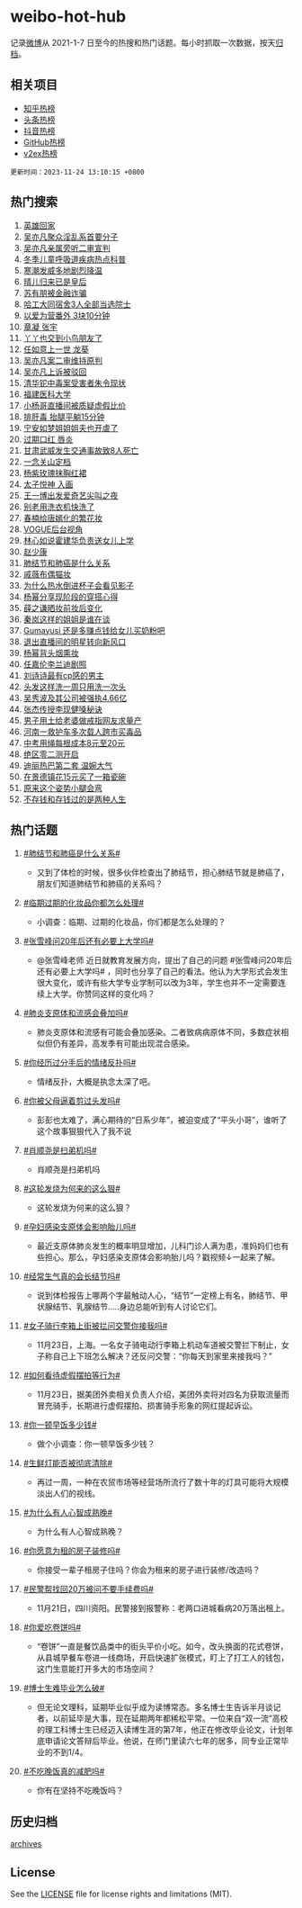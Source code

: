# weibo-hot-hub

记录[微博](https://www.weibo.com)从 2021-1-7 日至今的热搜和热门话题。每小时抓取一次数据，按天[归档](archives)。

## 相关项目

- [知乎热榜](https://github.com/lonnyzhang423/zhihu-hot-hub)
- [头条热榜](https://github.com/lonnyzhang423/toutiao-hot-hub)
- [抖音热榜](https://github.com/lonnyzhang423/douyin-hot-hub)
- [GitHub热榜](https://github.com/lonnyzhang423/github-hot-hub)
- [v2ex热榜](https://github.com/lonnyzhang423/v2ex-hot-hub)


`更新时间：2023-11-24 13:10:15 +0800`

## 热门搜索

1. [英雄回家](https://m.weibo.cn/search?containerid=100103type%3D1%26t%3D10%26q%3D%23%E8%8B%B1%E9%9B%84%E5%9B%9E%E5%AE%B6%23&stream_entry_id=51&isnewpage=1&extparam=seat%3D1%26pos%3D0%26dgr%3D0%26cate%3D10103%26c_type%3D51%26q%3D%2523%25E8%258B%25B1%25E9%259B%2584%25E5%259B%259E%25E5%25AE%25B6%2523%26stream_entry_id%3D51%26filter_type%3Drealtimehot%26display_time%3D1700802614%26pre_seqid%3D170080261467897467222)
1. [吴亦凡聚众淫乱系首要分子](https://m.weibo.cn/search?containerid=100103type%3D1%26t%3D10%26q%3D%23%E5%90%B4%E4%BA%A6%E5%87%A1%E8%81%9A%E4%BC%97%E6%B7%AB%E4%B9%B1%E7%B3%BB%E9%A6%96%E8%A6%81%E5%88%86%E5%AD%90%23&stream_entry_id=31&isnewpage=1&extparam=seat%3D1%26c_type%3D31%26dgr%3D0%26cate%3D5001%26q%3D%2523%25E5%2590%25B4%25E4%25BA%25A6%25E5%2587%25A1%25E8%2581%259A%25E4%25BC%2597%25E6%25B7%25AB%25E4%25B9%25B1%25E7%25B3%25BB%25E9%25A6%2596%25E8%25A6%2581%25E5%2588%2586%25E5%25AD%2590%2523%26flag%3D4%26band_rank%3D1%26pos%3D0%26filter_type%3Drealtimehot%26stream_entry_id%3D31%26lcate%3D5001%26realpos%3D1%26display_time%3D1700802614%26pre_seqid%3D170080261467897467222)
1. [吴亦凡亲属旁听二审宣判](https://m.weibo.cn/search?containerid=100103type%3D1%26t%3D10%26q%3D%23%E5%90%B4%E4%BA%A6%E5%87%A1%E4%BA%B2%E5%B1%9E%E6%97%81%E5%90%AC%E4%BA%8C%E5%AE%A1%E5%AE%A3%E5%88%A4%23&stream_entry_id=31&isnewpage=1&extparam=seat%3D1%26c_type%3D31%26dgr%3D0%26cate%3D5001%26q%3D%2523%25E5%2590%25B4%25E4%25BA%25A6%25E5%2587%25A1%25E4%25BA%25B2%25E5%25B1%259E%25E6%2597%2581%25E5%2590%25AC%25E4%25BA%258C%25E5%25AE%25A1%25E5%25AE%25A3%25E5%2588%25A4%2523%26flag%3D1%26band_rank%3D2%26pos%3D1%26filter_type%3Drealtimehot%26stream_entry_id%3D31%26lcate%3D5001%26realpos%3D2%26display_time%3D1700802614%26pre_seqid%3D170080261467897467222)
1. [冬季儿童呼吸道疾病热点科普](https://m.weibo.cn/search?containerid=100103type%3D1%26t%3D10%26q%3D%23%E5%86%AC%E5%AD%A3%E5%84%BF%E7%AB%A5%E5%91%BC%E5%90%B8%E9%81%93%E7%96%BE%E7%97%85%E7%83%AD%E7%82%B9%E7%A7%91%E6%99%AE%23&stream_entry_id=31&isnewpage=1&extparam=seat%3D1%26c_type%3D31%26dgr%3D0%26cate%3D5001%26q%3D%2523%25E5%2586%25AC%25E5%25AD%25A3%25E5%2584%25BF%25E7%25AB%25A5%25E5%2591%25BC%25E5%2590%25B8%25E9%2581%2593%25E7%2596%25BE%25E7%2597%2585%25E7%2583%25AD%25E7%2582%25B9%25E7%25A7%2591%25E6%2599%25AE%2523%26flag%3D0%26band_rank%3D3%26pos%3D2%26filter_type%3Drealtimehot%26stream_entry_id%3D31%26lcate%3D5001%26realpos%3D3%26display_time%3D1700802614%26pre_seqid%3D170080261467897467222)
1. [寒潮发威多地剧烈降温](https://m.weibo.cn/search?containerid=100103type%3D1%26t%3D10%26q%3D%23%E5%AF%92%E6%BD%AE%E5%8F%91%E5%A8%81%E5%A4%9A%E5%9C%B0%E5%89%A7%E7%83%88%E9%99%8D%E6%B8%A9%23&stream_entry_id=31&isnewpage=1&extparam=seat%3D1%26c_type%3D31%26cate%3D5001%26q%3D%2523%25E5%25AF%2592%25E6%25BD%25AE%25E5%258F%2591%25E5%25A8%2581%25E5%25A4%259A%25E5%259C%25B0%25E5%2589%25A7%25E7%2583%2588%25E9%2599%258D%25E6%25B8%25A9%2523%26pos%3D3%26adid%3D212407%26dgr%3D0%26band_rank%3D4%26lcate%3D5001%26stream_entry_id%3D31%26is_ad_pos%3D1%26filter_type%3Drealtimehot%26display_time%3D1700802614%26pre_seqid%3D170080261467897467222)
1. [晴儿归来已是皇后](https://m.weibo.cn/search?containerid=100103type%3D1%26t%3D10%26q%3D%23%E6%99%B4%E5%84%BF%E5%BD%92%E6%9D%A5%E5%B7%B2%E6%98%AF%E7%9A%87%E5%90%8E%23&stream_entry_id=31&isnewpage=1&extparam=seat%3D1%26c_type%3D31%26dgr%3D0%26cate%3D5001%26q%3D%2523%25E6%2599%25B4%25E5%2584%25BF%25E5%25BD%2592%25E6%259D%25A5%25E5%25B7%25B2%25E6%2598%25AF%25E7%259A%2587%25E5%2590%258E%2523%26flag%3D2%26band_rank%3D4%26pos%3D4%26filter_type%3Drealtimehot%26stream_entry_id%3D31%26lcate%3D5001%26realpos%3D4%26display_time%3D1700802614%26pre_seqid%3D170080261467897467222)
1. [苏有朋被金融诈骗](https://m.weibo.cn/search?containerid=100103type%3D1%26t%3D10%26q%3D%23%E8%8B%8F%E6%9C%89%E6%9C%8B%E8%A2%AB%E9%87%91%E8%9E%8D%E8%AF%88%E9%AA%97%23&stream_entry_id=31&isnewpage=1&extparam=seat%3D1%26c_type%3D31%26dgr%3D0%26cate%3D5001%26q%3D%2523%25E8%258B%258F%25E6%259C%2589%25E6%259C%258B%25E8%25A2%25AB%25E9%2587%2591%25E8%259E%258D%25E8%25AF%2588%25E9%25AA%2597%2523%26flag%3D2%26band_rank%3D5%26pos%3D5%26filter_type%3Drealtimehot%26stream_entry_id%3D31%26lcate%3D5001%26realpos%3D5%26display_time%3D1700802614%26pre_seqid%3D170080261467897467222)
1. [哈工大同宿舍3人全部当选院士](https://m.weibo.cn/search?containerid=100103type%3D1%26t%3D10%26q%3D%23%E5%93%88%E5%B7%A5%E5%A4%A7%E5%90%8C%E5%AE%BF%E8%88%8D3%E4%BA%BA%E5%85%A8%E9%83%A8%E5%BD%93%E9%80%89%E9%99%A2%E5%A3%AB%23&stream_entry_id=31&isnewpage=1&extparam=seat%3D1%26c_type%3D31%26dgr%3D0%26cate%3D5001%26q%3D%2523%25E5%2593%2588%25E5%25B7%25A5%25E5%25A4%25A7%25E5%2590%258C%25E5%25AE%25BF%25E8%2588%258D3%25E4%25BA%25BA%25E5%2585%25A8%25E9%2583%25A8%25E5%25BD%2593%25E9%2580%2589%25E9%2599%25A2%25E5%25A3%25AB%2523%26flag%3D1%26band_rank%3D6%26pos%3D6%26filter_type%3Drealtimehot%26stream_entry_id%3D31%26lcate%3D5001%26realpos%3D6%26display_time%3D1700802614%26pre_seqid%3D170080261467897467222)
1. [以爱为营番外 3块10分钟](https://m.weibo.cn/search?containerid=100103type%3D1%26t%3D10%26q%3D%E4%BB%A5%E7%88%B1%E4%B8%BA%E8%90%A5%E7%95%AA%E5%A4%96+3%E5%9D%9710%E5%88%86%E9%92%9F&stream_entry_id=31&isnewpage=1&extparam=seat%3D1%26c_type%3D31%26dgr%3D0%26cate%3D5001%26q%3D%25E4%25BB%25A5%25E7%2588%25B1%25E4%25B8%25BA%25E8%2590%25A5%25E7%2595%25AA%25E5%25A4%2596%25203%25E5%259D%259710%25E5%2588%2586%25E9%2592%259F%26flag%3D1%26band_rank%3D7%26pos%3D7%26filter_type%3Drealtimehot%26stream_entry_id%3D31%26lcate%3D5001%26realpos%3D7%26display_time%3D1700802614%26pre_seqid%3D170080261467897467222)
1. [章凝 张宇](https://m.weibo.cn/search?containerid=100103type%3D1%26t%3D10%26q%3D%E7%AB%A0%E5%87%9D+%E5%BC%A0%E5%AE%87&stream_entry_id=31&isnewpage=1&extparam=seat%3D1%26c_type%3D31%26dgr%3D0%26cate%3D5001%26q%3D%25E7%25AB%25A0%25E5%2587%259D%2520%25E5%25BC%25A0%25E5%25AE%2587%26flag%3D2%26band_rank%3D8%26pos%3D8%26filter_type%3Drealtimehot%26stream_entry_id%3D31%26lcate%3D5001%26realpos%3D8%26display_time%3D1700802614%26pre_seqid%3D170080261467897467222)
1. [丫丫也交到小鸟朋友了](https://m.weibo.cn/search?containerid=100103type%3D1%26t%3D10%26q%3D%23%E4%B8%AB%E4%B8%AB%E4%B9%9F%E4%BA%A4%E5%88%B0%E5%B0%8F%E9%B8%9F%E6%9C%8B%E5%8F%8B%E4%BA%86%23&stream_entry_id=31&isnewpage=1&extparam=seat%3D1%26c_type%3D31%26dgr%3D0%26cate%3D5001%26q%3D%2523%25E4%25B8%25AB%25E4%25B8%25AB%25E4%25B9%259F%25E4%25BA%25A4%25E5%2588%25B0%25E5%25B0%258F%25E9%25B8%259F%25E6%259C%258B%25E5%258F%258B%25E4%25BA%2586%2523%26flag%3D32768%26band_rank%3D9%26pos%3D9%26filter_type%3Drealtimehot%26stream_entry_id%3D31%26lcate%3D5001%26realpos%3D9%26display_time%3D1700802614%26pre_seqid%3D170080261467897467222)
1. [任如意上一世 龙葵](https://m.weibo.cn/search?containerid=100103type%3D1%26t%3D10%26q%3D%E4%BB%BB%E5%A6%82%E6%84%8F%E4%B8%8A%E4%B8%80%E4%B8%96+%E9%BE%99%E8%91%B5&stream_entry_id=31&isnewpage=1&extparam=seat%3D1%26c_type%3D31%26dgr%3D0%26cate%3D5001%26q%3D%25E4%25BB%25BB%25E5%25A6%2582%25E6%2584%258F%25E4%25B8%258A%25E4%25B8%2580%25E4%25B8%2596%2520%25E9%25BE%2599%25E8%2591%25B5%26flag%3D1%26band_rank%3D10%26pos%3D10%26filter_type%3Drealtimehot%26stream_entry_id%3D31%26lcate%3D5001%26realpos%3D10%26display_time%3D1700802614%26pre_seqid%3D170080261467897467222)
1. [吴亦凡案二审维持原判](https://m.weibo.cn/search?containerid=100103type%3D1%26t%3D10%26q%3D%23%E5%90%B4%E4%BA%A6%E5%87%A1%E6%A1%88%E4%BA%8C%E5%AE%A1%E7%BB%B4%E6%8C%81%E5%8E%9F%E5%88%A4%23&stream_entry_id=31&isnewpage=1&extparam=seat%3D1%26c_type%3D31%26dgr%3D0%26cate%3D5001%26q%3D%2523%25E5%2590%25B4%25E4%25BA%25A6%25E5%2587%25A1%25E6%25A1%2588%25E4%25BA%258C%25E5%25AE%25A1%25E7%25BB%25B4%25E6%258C%2581%25E5%258E%259F%25E5%2588%25A4%2523%26flag%3D2%26band_rank%3D11%26pos%3D11%26filter_type%3Drealtimehot%26stream_entry_id%3D31%26lcate%3D5001%26realpos%3D11%26display_time%3D1700802614%26pre_seqid%3D170080261467897467222)
1. [吴亦凡上诉被驳回](https://m.weibo.cn/search?containerid=100103type%3D1%26t%3D10%26q%3D%23%E5%90%B4%E4%BA%A6%E5%87%A1%E4%B8%8A%E8%AF%89%E8%A2%AB%E9%A9%B3%E5%9B%9E%23&stream_entry_id=31&isnewpage=1&extparam=seat%3D1%26c_type%3D31%26dgr%3D0%26cate%3D5001%26q%3D%2523%25E5%2590%25B4%25E4%25BA%25A6%25E5%2587%25A1%25E4%25B8%258A%25E8%25AF%2589%25E8%25A2%25AB%25E9%25A9%25B3%25E5%259B%259E%2523%26flag%3D0%26band_rank%3D12%26pos%3D12%26filter_type%3Drealtimehot%26stream_entry_id%3D31%26lcate%3D5001%26realpos%3D12%26display_time%3D1700802614%26pre_seqid%3D170080261467897467222)
1. [清华铊中毒案受害者朱令现状](https://m.weibo.cn/search?containerid=100103type%3D1%26t%3D10%26q%3D%23%E6%B8%85%E5%8D%8E%E9%93%8A%E4%B8%AD%E6%AF%92%E6%A1%88%E5%8F%97%E5%AE%B3%E8%80%85%E6%9C%B1%E4%BB%A4%E7%8E%B0%E7%8A%B6%23&stream_entry_id=31&isnewpage=1&extparam=seat%3D1%26c_type%3D31%26dgr%3D0%26cate%3D5001%26q%3D%2523%25E6%25B8%2585%25E5%258D%258E%25E9%2593%258A%25E4%25B8%25AD%25E6%25AF%2592%25E6%25A1%2588%25E5%258F%2597%25E5%25AE%25B3%25E8%2580%2585%25E6%259C%25B1%25E4%25BB%25A4%25E7%258E%25B0%25E7%258A%25B6%2523%26flag%3D0%26band_rank%3D13%26pos%3D13%26filter_type%3Drealtimehot%26stream_entry_id%3D31%26lcate%3D5001%26realpos%3D13%26display_time%3D1700802614%26pre_seqid%3D170080261467897467222)
1. [福建医科大学](https://m.weibo.cn/search?containerid=100103type%3D1%26t%3D10%26q%3D%E7%A6%8F%E5%BB%BA%E5%8C%BB%E7%A7%91%E5%A4%A7%E5%AD%A6&stream_entry_id=31&isnewpage=1&extparam=seat%3D1%26c_type%3D31%26dgr%3D0%26cate%3D5001%26q%3D%25E7%25A6%258F%25E5%25BB%25BA%25E5%258C%25BB%25E7%25A7%2591%25E5%25A4%25A7%25E5%25AD%25A6%26flag%3D1%26band_rank%3D14%26pos%3D14%26filter_type%3Drealtimehot%26stream_entry_id%3D31%26lcate%3D5001%26realpos%3D14%26display_time%3D1700802614%26pre_seqid%3D170080261467897467222)
1. [小杨哥直播间被质疑虚假比价](https://m.weibo.cn/search?containerid=100103type%3D1%26t%3D10%26q%3D%23%E5%B0%8F%E6%9D%A8%E5%93%A5%E7%9B%B4%E6%92%AD%E9%97%B4%E8%A2%AB%E8%B4%A8%E7%96%91%E8%99%9A%E5%81%87%E6%AF%94%E4%BB%B7%23&stream_entry_id=31&isnewpage=1&extparam=seat%3D1%26c_type%3D31%26dgr%3D0%26cate%3D5001%26q%3D%2523%25E5%25B0%258F%25E6%259D%25A8%25E5%2593%25A5%25E7%259B%25B4%25E6%2592%25AD%25E9%2597%25B4%25E8%25A2%25AB%25E8%25B4%25A8%25E7%2596%2591%25E8%2599%259A%25E5%2581%2587%25E6%25AF%2594%25E4%25BB%25B7%2523%26flag%3D1%26band_rank%3D15%26pos%3D15%26filter_type%3Drealtimehot%26stream_entry_id%3D31%26lcate%3D5001%26realpos%3D15%26display_time%3D1700802614%26pre_seqid%3D170080261467897467222)
1. [排肝毒 抬腿平躺15分钟](https://m.weibo.cn/search?containerid=100103type%3D1%26t%3D10%26q%3D%E6%8E%92%E8%82%9D%E6%AF%92+%E6%8A%AC%E8%85%BF%E5%B9%B3%E8%BA%BA15%E5%88%86%E9%92%9F&stream_entry_id=31&isnewpage=1&extparam=seat%3D1%26c_type%3D31%26dgr%3D0%26cate%3D5001%26q%3D%25E6%258E%2592%25E8%2582%259D%25E6%25AF%2592%2520%25E6%258A%25AC%25E8%2585%25BF%25E5%25B9%25B3%25E8%25BA%25BA15%25E5%2588%2586%25E9%2592%259F%26flag%3D0%26band_rank%3D16%26pos%3D16%26filter_type%3Drealtimehot%26stream_entry_id%3D31%26lcate%3D5001%26realpos%3D16%26display_time%3D1700802614%26pre_seqid%3D170080261467897467222)
1. [宁安如梦姐姐姐夫也开虐了](https://m.weibo.cn/search?containerid=100103type%3D1%26t%3D10%26q%3D%E5%AE%81%E5%AE%89%E5%A6%82%E6%A2%A6%E5%A7%90%E5%A7%90%E5%A7%90%E5%A4%AB%E4%B9%9F%E5%BC%80%E8%99%90%E4%BA%86&stream_entry_id=31&isnewpage=1&extparam=seat%3D1%26c_type%3D31%26dgr%3D0%26cate%3D5001%26q%3D%25E5%25AE%2581%25E5%25AE%2589%25E5%25A6%2582%25E6%25A2%25A6%25E5%25A7%2590%25E5%25A7%2590%25E5%25A7%2590%25E5%25A4%25AB%25E4%25B9%259F%25E5%25BC%2580%25E8%2599%2590%25E4%25BA%2586%26flag%3D1%26band_rank%3D17%26pos%3D17%26filter_type%3Drealtimehot%26stream_entry_id%3D31%26lcate%3D5001%26realpos%3D17%26display_time%3D1700802614%26pre_seqid%3D170080261467897467222)
1. [过期口红 唇炎](https://m.weibo.cn/search?containerid=100103type%3D1%26t%3D10%26q%3D%E8%BF%87%E6%9C%9F%E5%8F%A3%E7%BA%A2+%E5%94%87%E7%82%8E&stream_entry_id=31&isnewpage=1&extparam=seat%3D1%26c_type%3D31%26dgr%3D0%26cate%3D5001%26q%3D%25E8%25BF%2587%25E6%259C%259F%25E5%258F%25A3%25E7%25BA%25A2%2520%25E5%2594%2587%25E7%2582%258E%26flag%3D0%26band_rank%3D18%26pos%3D18%26filter_type%3Drealtimehot%26stream_entry_id%3D31%26lcate%3D5001%26realpos%3D18%26display_time%3D1700802614%26pre_seqid%3D170080261467897467222)
1. [甘肃武威发生交通事故致8人死亡](https://m.weibo.cn/search?containerid=100103type%3D1%26t%3D10%26q%3D%23%E7%94%98%E8%82%83%E6%AD%A6%E5%A8%81%E5%8F%91%E7%94%9F%E4%BA%A4%E9%80%9A%E4%BA%8B%E6%95%85%E8%87%B48%E4%BA%BA%E6%AD%BB%E4%BA%A1%23&stream_entry_id=31&isnewpage=1&extparam=seat%3D1%26c_type%3D31%26dgr%3D0%26cate%3D5001%26q%3D%2523%25E7%2594%2598%25E8%2582%2583%25E6%25AD%25A6%25E5%25A8%2581%25E5%258F%2591%25E7%2594%259F%25E4%25BA%25A4%25E9%2580%259A%25E4%25BA%258B%25E6%2595%2585%25E8%2587%25B48%25E4%25BA%25BA%25E6%25AD%25BB%25E4%25BA%25A1%2523%26flag%3D1%26band_rank%3D19%26pos%3D19%26filter_type%3Drealtimehot%26stream_entry_id%3D31%26lcate%3D5001%26realpos%3D19%26display_time%3D1700802614%26pre_seqid%3D170080261467897467222)
1. [一念关山定档](https://m.weibo.cn/search?containerid=100103type%3D1%26t%3D10%26q%3D%23%E4%B8%80%E5%BF%B5%E5%85%B3%E5%B1%B1%E5%AE%9A%E6%A1%A3%23&stream_entry_id=31&isnewpage=1&extparam=seat%3D1%26c_type%3D31%26dgr%3D0%26cate%3D5001%26q%3D%2523%25E4%25B8%2580%25E5%25BF%25B5%25E5%2585%25B3%25E5%25B1%25B1%25E5%25AE%259A%25E6%25A1%25A3%2523%26flag%3D0%26band_rank%3D20%26pos%3D20%26filter_type%3Drealtimehot%26stream_entry_id%3D31%26lcate%3D5001%26realpos%3D20%26display_time%3D1700802614%26pre_seqid%3D170080261467897467222)
1. [杨紫玫瑰抹胸红裙](https://m.weibo.cn/search?containerid=100103type%3D1%26t%3D10%26q%3D%23%E6%9D%A8%E7%B4%AB%E7%8E%AB%E7%91%B0%E6%8A%B9%E8%83%B8%E7%BA%A2%E8%A3%99%23&stream_entry_id=31&isnewpage=1&extparam=seat%3D1%26c_type%3D31%26dgr%3D0%26cate%3D5001%26q%3D%2523%25E6%259D%25A8%25E7%25B4%25AB%25E7%258E%25AB%25E7%2591%25B0%25E6%258A%25B9%25E8%2583%25B8%25E7%25BA%25A2%25E8%25A3%2599%2523%26flag%3D1%26band_rank%3D21%26pos%3D21%26filter_type%3Drealtimehot%26stream_entry_id%3D31%26lcate%3D5001%26realpos%3D21%26display_time%3D1700802614%26pre_seqid%3D170080261467897467222)
1. [太子悦神 入画](https://m.weibo.cn/search?containerid=100103type%3D1%26t%3D10%26q%3D%E5%A4%AA%E5%AD%90%E6%82%A6%E7%A5%9E+%E5%85%A5%E7%94%BB&stream_entry_id=31&isnewpage=1&extparam=seat%3D1%26c_type%3D31%26dgr%3D0%26cate%3D5001%26q%3D%25E5%25A4%25AA%25E5%25AD%2590%25E6%2582%25A6%25E7%25A5%259E%2520%25E5%2585%25A5%25E7%2594%25BB%26flag%3D1%26band_rank%3D22%26pos%3D22%26filter_type%3Drealtimehot%26stream_entry_id%3D31%26lcate%3D5001%26realpos%3D22%26display_time%3D1700802614%26pre_seqid%3D170080261467897467222)
1. [王一博出发爱奇艺尖叫之夜](https://m.weibo.cn/search?containerid=100103type%3D1%26t%3D10%26q%3D%23%E7%8E%8B%E4%B8%80%E5%8D%9A%E5%87%BA%E5%8F%91%E7%88%B1%E5%A5%87%E8%89%BA%E5%B0%96%E5%8F%AB%E4%B9%8B%E5%A4%9C%23&stream_entry_id=31&isnewpage=1&extparam=seat%3D1%26c_type%3D31%26dgr%3D0%26cate%3D5001%26q%3D%2523%25E7%258E%258B%25E4%25B8%2580%25E5%258D%259A%25E5%2587%25BA%25E5%258F%2591%25E7%2588%25B1%25E5%25A5%2587%25E8%2589%25BA%25E5%25B0%2596%25E5%258F%25AB%25E4%25B9%258B%25E5%25A4%259C%2523%26flag%3D1%26band_rank%3D23%26pos%3D23%26filter_type%3Drealtimehot%26stream_entry_id%3D31%26lcate%3D5001%26realpos%3D23%26display_time%3D1700802614%26pre_seqid%3D170080261467897467222)
1. [别老用洗衣机快洗了](https://m.weibo.cn/search?containerid=100103type%3D1%26t%3D10%26q%3D%23%E5%88%AB%E8%80%81%E7%94%A8%E6%B4%97%E8%A1%A3%E6%9C%BA%E5%BF%AB%E6%B4%97%E4%BA%86%23&stream_entry_id=31&isnewpage=1&extparam=seat%3D1%26c_type%3D31%26dgr%3D0%26cate%3D5001%26q%3D%2523%25E5%2588%25AB%25E8%2580%2581%25E7%2594%25A8%25E6%25B4%2597%25E8%25A1%25A3%25E6%259C%25BA%25E5%25BF%25AB%25E6%25B4%2597%25E4%25BA%2586%2523%26flag%3D0%26band_rank%3D24%26pos%3D24%26filter_type%3Drealtimehot%26stream_entry_id%3D31%26lcate%3D5001%26realpos%3D24%26display_time%3D1700802614%26pre_seqid%3D170080261467897467222)
1. [春楠给唐嫣化的繁花妆](https://m.weibo.cn/search?containerid=100103type%3D1%26t%3D10%26q%3D%23%E6%98%A5%E6%A5%A0%E7%BB%99%E5%94%90%E5%AB%A3%E5%8C%96%E7%9A%84%E7%B9%81%E8%8A%B1%E5%A6%86%23&stream_entry_id=31&isnewpage=1&extparam=seat%3D1%26c_type%3D31%26dgr%3D0%26cate%3D5001%26q%3D%2523%25E6%2598%25A5%25E6%25A5%25A0%25E7%25BB%2599%25E5%2594%2590%25E5%25AB%25A3%25E5%258C%2596%25E7%259A%2584%25E7%25B9%2581%25E8%258A%25B1%25E5%25A6%2586%2523%26flag%3D0%26band_rank%3D25%26pos%3D25%26filter_type%3Drealtimehot%26stream_entry_id%3D31%26lcate%3D5001%26realpos%3D25%26display_time%3D1700802614%26pre_seqid%3D170080261467897467222)
1. [VOGUE后台视角](https://m.weibo.cn/search?containerid=100103type%3D1%26t%3D10%26q%3D%23VOGUE%E5%90%8E%E5%8F%B0%E8%A7%86%E8%A7%92%23&stream_entry_id=31&isnewpage=1&extparam=seat%3D1%26c_type%3D31%26dgr%3D0%26cate%3D5001%26q%3D%2523VOGUE%25E5%2590%258E%25E5%258F%25B0%25E8%25A7%2586%25E8%25A7%2592%2523%26flag%3D1%26band_rank%3D26%26pos%3D26%26filter_type%3Drealtimehot%26stream_entry_id%3D31%26lcate%3D5001%26realpos%3D26%26display_time%3D1700802614%26pre_seqid%3D170080261467897467222)
1. [林心如说霍建华负责送女儿上学](https://m.weibo.cn/search?containerid=100103type%3D1%26t%3D10%26q%3D%23%E6%9E%97%E5%BF%83%E5%A6%82%E8%AF%B4%E9%9C%8D%E5%BB%BA%E5%8D%8E%E8%B4%9F%E8%B4%A3%E9%80%81%E5%A5%B3%E5%84%BF%E4%B8%8A%E5%AD%A6%23&stream_entry_id=31&isnewpage=1&extparam=seat%3D1%26c_type%3D31%26dgr%3D0%26cate%3D5001%26q%3D%2523%25E6%259E%2597%25E5%25BF%2583%25E5%25A6%2582%25E8%25AF%25B4%25E9%259C%258D%25E5%25BB%25BA%25E5%258D%258E%25E8%25B4%259F%25E8%25B4%25A3%25E9%2580%2581%25E5%25A5%25B3%25E5%2584%25BF%25E4%25B8%258A%25E5%25AD%25A6%2523%26flag%3D0%26band_rank%3D27%26pos%3D27%26filter_type%3Drealtimehot%26stream_entry_id%3D31%26lcate%3D5001%26realpos%3D27%26display_time%3D1700802614%26pre_seqid%3D170080261467897467222)
1. [赵少康](https://m.weibo.cn/search?containerid=100103type%3D1%26t%3D10%26q%3D%E8%B5%B5%E5%B0%91%E5%BA%B7&stream_entry_id=31&isnewpage=1&extparam=seat%3D1%26c_type%3D31%26dgr%3D0%26cate%3D5001%26q%3D%25E8%25B5%25B5%25E5%25B0%2591%25E5%25BA%25B7%26flag%3D0%26band_rank%3D28%26pos%3D28%26filter_type%3Drealtimehot%26stream_entry_id%3D31%26lcate%3D5001%26realpos%3D28%26display_time%3D1700802614%26pre_seqid%3D170080261467897467222)
1. [肺结节和肺癌是什么关系](https://m.weibo.cn/search?containerid=100103type%3D1%26t%3D10%26q%3D%23%E8%82%BA%E7%BB%93%E8%8A%82%E5%92%8C%E8%82%BA%E7%99%8C%E6%98%AF%E4%BB%80%E4%B9%88%E5%85%B3%E7%B3%BB%23&stream_entry_id=31&isnewpage=1&extparam=seat%3D1%26c_type%3D31%26dgr%3D0%26cate%3D5001%26q%3D%2523%25E8%2582%25BA%25E7%25BB%2593%25E8%258A%2582%25E5%2592%258C%25E8%2582%25BA%25E7%2599%258C%25E6%2598%25AF%25E4%25BB%2580%25E4%25B9%2588%25E5%2585%25B3%25E7%25B3%25BB%2523%26flag%3D1%26band_rank%3D29%26pos%3D29%26filter_type%3Drealtimehot%26stream_entry_id%3D31%26lcate%3D5001%26realpos%3D29%26display_time%3D1700802614%26pre_seqid%3D170080261467897467222)
1. [戚薇布偶猫妆](https://m.weibo.cn/search?containerid=100103type%3D1%26t%3D10%26q%3D%23%E6%88%9A%E8%96%87%E5%B8%83%E5%81%B6%E7%8C%AB%E5%A6%86%23&stream_entry_id=31&isnewpage=1&extparam=seat%3D1%26c_type%3D31%26dgr%3D0%26cate%3D5001%26q%3D%2523%25E6%2588%259A%25E8%2596%2587%25E5%25B8%2583%25E5%2581%25B6%25E7%258C%25AB%25E5%25A6%2586%2523%26flag%3D1%26band_rank%3D30%26pos%3D30%26filter_type%3Drealtimehot%26stream_entry_id%3D31%26lcate%3D5001%26realpos%3D30%26display_time%3D1700802614%26pre_seqid%3D170080261467897467222)
1. [为什么热水倒进杯子会看见影子](https://m.weibo.cn/search?containerid=100103type%3D1%26t%3D10%26q%3D%E4%B8%BA%E4%BB%80%E4%B9%88%E7%83%AD%E6%B0%B4%E5%80%92%E8%BF%9B%E6%9D%AF%E5%AD%90%E4%BC%9A%E7%9C%8B%E8%A7%81%E5%BD%B1%E5%AD%90&stream_entry_id=31&isnewpage=1&extparam=seat%3D1%26c_type%3D31%26dgr%3D0%26cate%3D5001%26q%3D%25E4%25B8%25BA%25E4%25BB%2580%25E4%25B9%2588%25E7%2583%25AD%25E6%25B0%25B4%25E5%2580%2592%25E8%25BF%259B%25E6%259D%25AF%25E5%25AD%2590%25E4%25BC%259A%25E7%259C%258B%25E8%25A7%2581%25E5%25BD%25B1%25E5%25AD%2590%26flag%3D1%26band_rank%3D31%26pos%3D31%26filter_type%3Drealtimehot%26stream_entry_id%3D31%26lcate%3D5001%26realpos%3D31%26display_time%3D1700802614%26pre_seqid%3D170080261467897467222)
1. [杨幂分享现阶段的穿搭心得](https://m.weibo.cn/search?containerid=100103type%3D1%26t%3D10%26q%3D%23%E6%9D%A8%E5%B9%82%E5%88%86%E4%BA%AB%E7%8E%B0%E9%98%B6%E6%AE%B5%E7%9A%84%E7%A9%BF%E6%90%AD%E5%BF%83%E5%BE%97%23&stream_entry_id=31&isnewpage=1&extparam=seat%3D1%26c_type%3D31%26dgr%3D0%26cate%3D5001%26q%3D%2523%25E6%259D%25A8%25E5%25B9%2582%25E5%2588%2586%25E4%25BA%25AB%25E7%258E%25B0%25E9%2598%25B6%25E6%25AE%25B5%25E7%259A%2584%25E7%25A9%25BF%25E6%2590%25AD%25E5%25BF%2583%25E5%25BE%2597%2523%26flag%3D1%26band_rank%3D32%26pos%3D32%26filter_type%3Drealtimehot%26stream_entry_id%3D31%26lcate%3D5001%26realpos%3D32%26display_time%3D1700802614%26pre_seqid%3D170080261467897467222)
1. [薛之谦晒妆前妆后变化](https://m.weibo.cn/search?containerid=100103type%3D1%26t%3D10%26q%3D%E8%96%9B%E4%B9%8B%E8%B0%A6%E6%99%92%E5%A6%86%E5%89%8D%E5%A6%86%E5%90%8E%E5%8F%98%E5%8C%96&stream_entry_id=31&isnewpage=1&extparam=seat%3D1%26c_type%3D31%26dgr%3D0%26cate%3D5001%26q%3D%25E8%2596%259B%25E4%25B9%258B%25E8%25B0%25A6%25E6%2599%2592%25E5%25A6%2586%25E5%2589%258D%25E5%25A6%2586%25E5%2590%258E%25E5%258F%2598%25E5%258C%2596%26flag%3D1%26band_rank%3D33%26pos%3D33%26filter_type%3Drealtimehot%26stream_entry_id%3D31%26lcate%3D5001%26realpos%3D33%26display_time%3D1700802614%26pre_seqid%3D170080261467897467222)
1. [秦岚这样的姐姐是谁在谈](https://m.weibo.cn/search?containerid=100103type%3D1%26t%3D10%26q%3D%23%E7%A7%A6%E5%B2%9A%E8%BF%99%E6%A0%B7%E7%9A%84%E5%A7%90%E5%A7%90%E6%98%AF%E8%B0%81%E5%9C%A8%E8%B0%88%23&stream_entry_id=31&isnewpage=1&extparam=seat%3D1%26c_type%3D31%26dgr%3D0%26cate%3D5001%26q%3D%2523%25E7%25A7%25A6%25E5%25B2%259A%25E8%25BF%2599%25E6%25A0%25B7%25E7%259A%2584%25E5%25A7%2590%25E5%25A7%2590%25E6%2598%25AF%25E8%25B0%2581%25E5%259C%25A8%25E8%25B0%2588%2523%26flag%3D1%26band_rank%3D34%26pos%3D34%26filter_type%3Drealtimehot%26stream_entry_id%3D31%26lcate%3D5001%26realpos%3D34%26display_time%3D1700802614%26pre_seqid%3D170080261467897467222)
1. [Gumayusi 还是多赚点钱给女儿买奶粉吧](https://m.weibo.cn/search?containerid=100103type%3D1%26t%3D10%26q%3DGumayusi+%E8%BF%98%E6%98%AF%E5%A4%9A%E8%B5%9A%E7%82%B9%E9%92%B1%E7%BB%99%E5%A5%B3%E5%84%BF%E4%B9%B0%E5%A5%B6%E7%B2%89%E5%90%A7&stream_entry_id=31&isnewpage=1&extparam=seat%3D1%26c_type%3D31%26dgr%3D0%26cate%3D5001%26q%3DGumayusi%2520%25E8%25BF%2598%25E6%2598%25AF%25E5%25A4%259A%25E8%25B5%259A%25E7%2582%25B9%25E9%2592%25B1%25E7%25BB%2599%25E5%25A5%25B3%25E5%2584%25BF%25E4%25B9%25B0%25E5%25A5%25B6%25E7%25B2%2589%25E5%2590%25A7%26flag%3D1%26band_rank%3D35%26pos%3D35%26filter_type%3Drealtimehot%26stream_entry_id%3D31%26lcate%3D5001%26realpos%3D35%26display_time%3D1700802614%26pre_seqid%3D170080261467897467222)
1. [退出直播间的明星转向新风口](https://m.weibo.cn/search?containerid=100103type%3D1%26t%3D10%26q%3D%23%E9%80%80%E5%87%BA%E7%9B%B4%E6%92%AD%E9%97%B4%E7%9A%84%E6%98%8E%E6%98%9F%E8%BD%AC%E5%90%91%E6%96%B0%E9%A3%8E%E5%8F%A3%23&stream_entry_id=31&isnewpage=1&extparam=seat%3D1%26c_type%3D31%26dgr%3D0%26cate%3D5001%26q%3D%2523%25E9%2580%2580%25E5%2587%25BA%25E7%259B%25B4%25E6%2592%25AD%25E9%2597%25B4%25E7%259A%2584%25E6%2598%258E%25E6%2598%259F%25E8%25BD%25AC%25E5%2590%2591%25E6%2596%25B0%25E9%25A3%258E%25E5%258F%25A3%2523%26flag%3D0%26band_rank%3D36%26pos%3D36%26filter_type%3Drealtimehot%26stream_entry_id%3D31%26lcate%3D5001%26realpos%3D36%26display_time%3D1700802614%26pre_seqid%3D170080261467897467222)
1. [杨幂背头烟熏妆](https://m.weibo.cn/search?containerid=100103type%3D1%26t%3D10%26q%3D%23%E6%9D%A8%E5%B9%82%E8%83%8C%E5%A4%B4%E7%83%9F%E7%86%8F%E5%A6%86%23&stream_entry_id=31&isnewpage=1&extparam=seat%3D1%26c_type%3D31%26dgr%3D0%26cate%3D5001%26q%3D%2523%25E6%259D%25A8%25E5%25B9%2582%25E8%2583%258C%25E5%25A4%25B4%25E7%2583%259F%25E7%2586%258F%25E5%25A6%2586%2523%26flag%3D1%26band_rank%3D37%26pos%3D37%26filter_type%3Drealtimehot%26stream_entry_id%3D31%26lcate%3D5001%26realpos%3D37%26display_time%3D1700802614%26pre_seqid%3D170080261467897467222)
1. [任嘉伦李兰迪剧照](https://m.weibo.cn/search?containerid=100103type%3D1%26t%3D10%26q%3D%23%E4%BB%BB%E5%98%89%E4%BC%A6%E6%9D%8E%E5%85%B0%E8%BF%AA%E5%89%A7%E7%85%A7%23&stream_entry_id=31&isnewpage=1&extparam=seat%3D1%26c_type%3D31%26dgr%3D0%26cate%3D5001%26q%3D%2523%25E4%25BB%25BB%25E5%2598%2589%25E4%25BC%25A6%25E6%259D%258E%25E5%2585%25B0%25E8%25BF%25AA%25E5%2589%25A7%25E7%2585%25A7%2523%26flag%3D0%26band_rank%3D38%26pos%3D38%26filter_type%3Drealtimehot%26stream_entry_id%3D31%26lcate%3D5001%26realpos%3D38%26display_time%3D1700802614%26pre_seqid%3D170080261467897467222)
1. [刘诗诗最有cp感的男主](https://m.weibo.cn/search?containerid=100103type%3D1%26t%3D10%26q%3D%23%E5%88%98%E8%AF%97%E8%AF%97%E6%9C%80%E6%9C%89cp%E6%84%9F%E7%9A%84%E7%94%B7%E4%B8%BB%23&stream_entry_id=31&isnewpage=1&extparam=seat%3D1%26c_type%3D31%26dgr%3D0%26cate%3D5001%26q%3D%2523%25E5%2588%2598%25E8%25AF%2597%25E8%25AF%2597%25E6%259C%2580%25E6%259C%2589cp%25E6%2584%259F%25E7%259A%2584%25E7%2594%25B7%25E4%25B8%25BB%2523%26flag%3D0%26band_rank%3D39%26pos%3D39%26filter_type%3Drealtimehot%26stream_entry_id%3D31%26lcate%3D5001%26realpos%3D39%26display_time%3D1700802614%26pre_seqid%3D170080261467897467222)
1. [头发这样洗一周只用洗一次头](https://m.weibo.cn/search?containerid=100103type%3D1%26t%3D10%26q%3D%E5%A4%B4%E5%8F%91%E8%BF%99%E6%A0%B7%E6%B4%97%E4%B8%80%E5%91%A8%E5%8F%AA%E7%94%A8%E6%B4%97%E4%B8%80%E6%AC%A1%E5%A4%B4&stream_entry_id=31&isnewpage=1&extparam=seat%3D1%26c_type%3D31%26dgr%3D0%26cate%3D5001%26q%3D%25E5%25A4%25B4%25E5%258F%2591%25E8%25BF%2599%25E6%25A0%25B7%25E6%25B4%2597%25E4%25B8%2580%25E5%2591%25A8%25E5%258F%25AA%25E7%2594%25A8%25E6%25B4%2597%25E4%25B8%2580%25E6%25AC%25A1%25E5%25A4%25B4%26flag%3D0%26band_rank%3D40%26pos%3D40%26filter_type%3Drealtimehot%26stream_entry_id%3D31%26lcate%3D5001%26realpos%3D40%26display_time%3D1700802614%26pre_seqid%3D170080261467897467222)
1. [吴秀波及其公司被强执4.66亿](https://m.weibo.cn/search?containerid=100103type%3D1%26t%3D10%26q%3D%23%E5%90%B4%E7%A7%80%E6%B3%A2%E5%8F%8A%E5%85%B6%E5%85%AC%E5%8F%B8%E8%A2%AB%E5%BC%BA%E6%89%A74.66%E4%BA%BF%23&stream_entry_id=31&isnewpage=1&extparam=seat%3D1%26c_type%3D31%26dgr%3D0%26cate%3D5001%26q%3D%2523%25E5%2590%25B4%25E7%25A7%2580%25E6%25B3%25A2%25E5%258F%258A%25E5%2585%25B6%25E5%2585%25AC%25E5%258F%25B8%25E8%25A2%25AB%25E5%25BC%25BA%25E6%2589%25A74.66%25E4%25BA%25BF%2523%26flag%3D0%26band_rank%3D41%26pos%3D41%26filter_type%3Drealtimehot%26stream_entry_id%3D31%26lcate%3D5001%26realpos%3D41%26display_time%3D1700802614%26pre_seqid%3D170080261467897467222)
1. [张杰传授李现健嗓秘诀](https://m.weibo.cn/search?containerid=100103type%3D1%26t%3D10%26q%3D%23%E5%BC%A0%E6%9D%B0%E4%BC%A0%E6%8E%88%E6%9D%8E%E7%8E%B0%E5%81%A5%E5%97%93%E7%A7%98%E8%AF%80%23&stream_entry_id=31&isnewpage=1&extparam=seat%3D1%26c_type%3D31%26dgr%3D0%26cate%3D5001%26q%3D%2523%25E5%25BC%25A0%25E6%259D%25B0%25E4%25BC%25A0%25E6%258E%2588%25E6%259D%258E%25E7%258E%25B0%25E5%2581%25A5%25E5%2597%2593%25E7%25A7%2598%25E8%25AF%2580%2523%26flag%3D1%26band_rank%3D42%26pos%3D42%26filter_type%3Drealtimehot%26stream_entry_id%3D31%26lcate%3D5001%26realpos%3D42%26display_time%3D1700802614%26pre_seqid%3D170080261467897467222)
1. [男子用土给老婆做戒指网友求量产](https://m.weibo.cn/search?containerid=100103type%3D1%26t%3D10%26q%3D%23%E7%94%B7%E5%AD%90%E7%94%A8%E5%9C%9F%E7%BB%99%E8%80%81%E5%A9%86%E5%81%9A%E6%88%92%E6%8C%87%E7%BD%91%E5%8F%8B%E6%B1%82%E9%87%8F%E4%BA%A7%23&stream_entry_id=31&isnewpage=1&extparam=seat%3D1%26c_type%3D31%26dgr%3D0%26cate%3D5001%26q%3D%2523%25E7%2594%25B7%25E5%25AD%2590%25E7%2594%25A8%25E5%259C%259F%25E7%25BB%2599%25E8%2580%2581%25E5%25A9%2586%25E5%2581%259A%25E6%2588%2592%25E6%258C%2587%25E7%25BD%2591%25E5%258F%258B%25E6%25B1%2582%25E9%2587%258F%25E4%25BA%25A7%2523%26flag%3D1%26band_rank%3D43%26pos%3D43%26filter_type%3Drealtimehot%26stream_entry_id%3D31%26lcate%3D5001%26realpos%3D43%26display_time%3D1700802614%26pre_seqid%3D170080261467897467222)
1. [河南一救护车多次载人跨市买毒品](https://m.weibo.cn/search?containerid=100103type%3D1%26t%3D10%26q%3D%23%E6%B2%B3%E5%8D%97%E4%B8%80%E6%95%91%E6%8A%A4%E8%BD%A6%E5%A4%9A%E6%AC%A1%E8%BD%BD%E4%BA%BA%E8%B7%A8%E5%B8%82%E4%B9%B0%E6%AF%92%E5%93%81%23&stream_entry_id=31&isnewpage=1&extparam=seat%3D1%26c_type%3D31%26dgr%3D0%26cate%3D5001%26q%3D%2523%25E6%25B2%25B3%25E5%258D%2597%25E4%25B8%2580%25E6%2595%2591%25E6%258A%25A4%25E8%25BD%25A6%25E5%25A4%259A%25E6%25AC%25A1%25E8%25BD%25BD%25E4%25BA%25BA%25E8%25B7%25A8%25E5%25B8%2582%25E4%25B9%25B0%25E6%25AF%2592%25E5%2593%2581%2523%26flag%3D0%26band_rank%3D44%26pos%3D44%26filter_type%3Drealtimehot%26stream_entry_id%3D31%26lcate%3D5001%26realpos%3D44%26display_time%3D1700802614%26pre_seqid%3D170080261467897467222)
1. [中考用绳每根成本8元至20元](https://m.weibo.cn/search?containerid=100103type%3D1%26t%3D10%26q%3D%23%E4%B8%AD%E8%80%83%E7%94%A8%E7%BB%B3%E6%AF%8F%E6%A0%B9%E6%88%90%E6%9C%AC8%E5%85%83%E8%87%B320%E5%85%83%23&stream_entry_id=31&isnewpage=1&extparam=seat%3D1%26c_type%3D31%26dgr%3D0%26cate%3D5001%26q%3D%2523%25E4%25B8%25AD%25E8%2580%2583%25E7%2594%25A8%25E7%25BB%25B3%25E6%25AF%258F%25E6%25A0%25B9%25E6%2588%2590%25E6%259C%25AC8%25E5%2585%2583%25E8%2587%25B320%25E5%2585%2583%2523%26flag%3D0%26band_rank%3D45%26pos%3D45%26filter_type%3Drealtimehot%26stream_entry_id%3D31%26lcate%3D5001%26realpos%3D45%26display_time%3D1700802614%26pre_seqid%3D170080261467897467222)
1. [绝区零二测开启](https://m.weibo.cn/search?containerid=100103type%3D1%26t%3D10%26q%3D%23%E7%BB%9D%E5%8C%BA%E9%9B%B6%E4%BA%8C%E6%B5%8B%E5%BC%80%E5%90%AF%23&stream_entry_id=31&isnewpage=1&extparam=seat%3D1%26c_type%3D31%26dgr%3D0%26cate%3D5001%26q%3D%2523%25E7%25BB%259D%25E5%258C%25BA%25E9%259B%25B6%25E4%25BA%258C%25E6%25B5%258B%25E5%25BC%2580%25E5%2590%25AF%2523%26flag%3D1%26band_rank%3D46%26pos%3D46%26filter_type%3Drealtimehot%26stream_entry_id%3D31%26lcate%3D5001%26realpos%3D46%26display_time%3D1700802614%26pre_seqid%3D170080261467897467222)
1. [迪丽热巴第二套 温婉大气](https://m.weibo.cn/search?containerid=100103type%3D1%26t%3D10%26q%3D%E8%BF%AA%E4%B8%BD%E7%83%AD%E5%B7%B4%E7%AC%AC%E4%BA%8C%E5%A5%97+%E6%B8%A9%E5%A9%89%E5%A4%A7%E6%B0%94&stream_entry_id=31&isnewpage=1&extparam=seat%3D1%26c_type%3D31%26dgr%3D0%26cate%3D5001%26q%3D%25E8%25BF%25AA%25E4%25B8%25BD%25E7%2583%25AD%25E5%25B7%25B4%25E7%25AC%25AC%25E4%25BA%258C%25E5%25A5%2597%2520%25E6%25B8%25A9%25E5%25A9%2589%25E5%25A4%25A7%25E6%25B0%2594%26flag%3D0%26band_rank%3D47%26pos%3D47%26filter_type%3Drealtimehot%26stream_entry_id%3D31%26lcate%3D5001%26realpos%3D47%26display_time%3D1700802614%26pre_seqid%3D170080261467897467222)
1. [在景德镇花15元买了一箱瓷碗](https://m.weibo.cn/search?containerid=100103type%3D1%26t%3D10%26q%3D%23%E5%9C%A8%E6%99%AF%E5%BE%B7%E9%95%87%E8%8A%B115%E5%85%83%E4%B9%B0%E4%BA%86%E4%B8%80%E7%AE%B1%E7%93%B7%E7%A2%97%23&stream_entry_id=31&isnewpage=1&extparam=seat%3D1%26c_type%3D31%26dgr%3D0%26cate%3D5001%26q%3D%2523%25E5%259C%25A8%25E6%2599%25AF%25E5%25BE%25B7%25E9%2595%2587%25E8%258A%25B115%25E5%2585%2583%25E4%25B9%25B0%25E4%25BA%2586%25E4%25B8%2580%25E7%25AE%25B1%25E7%2593%25B7%25E7%25A2%2597%2523%26flag%3D0%26band_rank%3D48%26pos%3D48%26filter_type%3Drealtimehot%26stream_entry_id%3D31%26lcate%3D5001%26realpos%3D48%26display_time%3D1700802614%26pre_seqid%3D170080261467897467222)
1. [原来这个姿势小腿会弯](https://m.weibo.cn/search?containerid=100103type%3D1%26t%3D10%26q%3D%23%E5%8E%9F%E6%9D%A5%E8%BF%99%E4%B8%AA%E5%A7%BF%E5%8A%BF%E5%B0%8F%E8%85%BF%E4%BC%9A%E5%BC%AF%23&stream_entry_id=31&isnewpage=1&extparam=seat%3D1%26c_type%3D31%26dgr%3D0%26cate%3D5001%26q%3D%2523%25E5%258E%259F%25E6%259D%25A5%25E8%25BF%2599%25E4%25B8%25AA%25E5%25A7%25BF%25E5%258A%25BF%25E5%25B0%258F%25E8%2585%25BF%25E4%25BC%259A%25E5%25BC%25AF%2523%26flag%3D0%26band_rank%3D49%26pos%3D49%26filter_type%3Drealtimehot%26stream_entry_id%3D31%26lcate%3D5001%26realpos%3D49%26display_time%3D1700802614%26pre_seqid%3D170080261467897467222)
1. [不存钱和存钱过的是两种人生](https://m.weibo.cn/search?containerid=100103type%3D1%26t%3D10%26q%3D%23%E4%B8%8D%E5%AD%98%E9%92%B1%E5%92%8C%E5%AD%98%E9%92%B1%E8%BF%87%E7%9A%84%E6%98%AF%E4%B8%A4%E7%A7%8D%E4%BA%BA%E7%94%9F%23&stream_entry_id=31&isnewpage=1&extparam=seat%3D1%26c_type%3D31%26dgr%3D0%26cate%3D5001%26q%3D%2523%25E4%25B8%258D%25E5%25AD%2598%25E9%2592%25B1%25E5%2592%258C%25E5%25AD%2598%25E9%2592%25B1%25E8%25BF%2587%25E7%259A%2584%25E6%2598%25AF%25E4%25B8%25A4%25E7%25A7%258D%25E4%25BA%25BA%25E7%2594%259F%2523%26flag%3D0%26band_rank%3D50%26pos%3D50%26filter_type%3Drealtimehot%26stream_entry_id%3D31%26lcate%3D5001%26realpos%3D50%26display_time%3D1700802614%26pre_seqid%3D170080261467897467222)

## 热门话题

1. [#肺结节和肺癌是什么关系#](https://m.weibo.cn/search?containerid=231522type%3D1%26t%3D10%26q%3D%23%E8%82%BA%E7%BB%93%E8%8A%82%E5%92%8C%E8%82%BA%E7%99%8C%E6%98%AF%E4%BB%80%E4%B9%88%E5%85%B3%E7%B3%BB%23&stream_entry_id=128&isnewpage=1&extparam=seat%3D1%26lcate%3D5004%26unitid%3D1700796162511%26cate%3D5004%26c_type%3D128%26pos%3D1-0-0%26dgr%3D0%26display_time%3D1700802615%26pre_seqid%3D1700802615567015555125)
    - 又到了体检的时候，很多伙伴检查出了肺结节，担心肺结节就是肺癌了，朋友们知道肺结节和肺癌的关系吗？

1. [#临期过期的化妆品你都怎么处理#](https://m.weibo.cn/search?containerid=231522type%3D1%26t%3D10%26q%3D%23%E4%B8%B4%E6%9C%9F%E8%BF%87%E6%9C%9F%E7%9A%84%E5%8C%96%E5%A6%86%E5%93%81%E4%BD%A0%E9%83%BD%E6%80%8E%E4%B9%88%E5%A4%84%E7%90%86%23&stream_entry_id=128&isnewpage=1&extparam=seat%3D1%26lcate%3D5004%26unitid%3D1700794370145%26cate%3D5004%26c_type%3D128%26pos%3D1-0-1%26dgr%3D0%26display_time%3D1700802615%26pre_seqid%3D1700802615567015555125)
    - 小调查：临期、过期的化妆品，你们都是怎么处理的？

1. [#张雪峰问20年后还有必要上大学吗#](https://m.weibo.cn/search?containerid=231522type%3D1%26t%3D10%26q%3D%23%E5%BC%A0%E9%9B%AA%E5%B3%B0%E9%97%AE20%E5%B9%B4%E5%90%8E%E8%BF%98%E6%9C%89%E5%BF%85%E8%A6%81%E4%B8%8A%E5%A4%A7%E5%AD%A6%E5%90%97%23&stream_entry_id=128&isnewpage=1&extparam=seat%3D1%26lcate%3D5004%26unitid%3D1700709509039%26cate%3D5004%26c_type%3D128%26pos%3D1-0-2%26dgr%3D0%26display_time%3D1700802615%26pre_seqid%3D1700802615567015555125)
    - @张雪峰老师 近日就教育发展方向，提出了自己的问题 #张雪峰问20年后还有必要上大学吗# ，同时也分享了自己的看法。他认为大学形式会发生很大变化，或许有些大学专业学制可以改为3年，学生也并不一定需要连续上大学。你赞同这样的变化吗？

1. [#肺炎支原体和流感会叠加吗#](https://m.weibo.cn/search?containerid=231522type%3D1%26t%3D10%26q%3D%23%E8%82%BA%E7%82%8E%E6%94%AF%E5%8E%9F%E4%BD%93%E5%92%8C%E6%B5%81%E6%84%9F%E4%BC%9A%E5%8F%A0%E5%8A%A0%E5%90%97%23&stream_entry_id=128&isnewpage=1&extparam=seat%3D1%26lcate%3D5004%26unitid%3D1700728995782%26cate%3D5004%26c_type%3D128%26pos%3D1-0-3%26dgr%3D0%26display_time%3D1700802615%26pre_seqid%3D1700802615567015555125)
    - 肺炎支原体和流感有可能会叠加感染。二者致病病原体不同，多数症状相似但仍有差异，高发季有可能出现混合感染。

1. [#你经历过分手后的情绪反扑吗#](https://m.weibo.cn/search?containerid=231522type%3D1%26t%3D10%26q%3D%23%E4%BD%A0%E7%BB%8F%E5%8E%86%E8%BF%87%E5%88%86%E6%89%8B%E5%90%8E%E7%9A%84%E6%83%85%E7%BB%AA%E5%8F%8D%E6%89%91%E5%90%97%23&stream_entry_id=128&isnewpage=1&extparam=seat%3D1%26lcate%3D5004%26unitid%3D1700725065446%26cate%3D5004%26c_type%3D128%26pos%3D1-0-4%26dgr%3D0%26display_time%3D1700802615%26pre_seqid%3D1700802615567015555125)
    - 情绪反扑，大概是执念太深了吧。

1. [#你被父母逼着剪过头发吗#](https://m.weibo.cn/search?containerid=231522type%3D1%26t%3D10%26q%3D%23%E4%BD%A0%E8%A2%AB%E7%88%B6%E6%AF%8D%E9%80%BC%E7%9D%80%E5%89%AA%E8%BF%87%E5%A4%B4%E5%8F%91%E5%90%97%23&stream_entry_id=128&isnewpage=1&extparam=seat%3D1%26lcate%3D5004%26unitid%3D1700801265645%26cate%3D5004%26c_type%3D128%26pos%3D1-0-5%26dgr%3D0%26display_time%3D1700802615%26pre_seqid%3D1700802615567015555125)
    - 彭彭也太难了，满心期待的“日系少年”，被迫变成了“平头小哥”，谁听了这个故事狠狠代入了我不说

1. [#肖顺尧是扫弟机吗#](https://m.weibo.cn/search?containerid=231522type%3D1%26t%3D10%26q%3D%23%E8%82%96%E9%A1%BA%E5%B0%A7%E6%98%AF%E6%89%AB%E5%BC%9F%E6%9C%BA%E5%90%97%23&stream_entry_id=128&isnewpage=1&extparam=seat%3D1%26lcate%3D5004%26unitid%3D1700725980955%26cate%3D5004%26c_type%3D128%26pos%3D1-0-6%26dgr%3D0%26display_time%3D1700802615%26pre_seqid%3D1700802615567015555125)
    - 肖顺尧是扫弟机吗

1. [#这轮发烧为何来的这么狠#](https://m.weibo.cn/search?containerid=231522type%3D1%26t%3D10%26q%3D%23%E8%BF%99%E8%BD%AE%E5%8F%91%E7%83%A7%E4%B8%BA%E4%BD%95%E6%9D%A5%E7%9A%84%E8%BF%99%E4%B9%88%E7%8B%A0%23&stream_entry_id=128&isnewpage=1&extparam=seat%3D1%26lcate%3D5004%26unitid%3D1700725647661%26cate%3D5004%26c_type%3D128%26pos%3D1-0-7%26dgr%3D0%26display_time%3D1700802615%26pre_seqid%3D1700802615567015555125)
    - 这轮发烧为何来的这么狠？

1. [#孕妇感染支原体会影响胎儿吗#](https://m.weibo.cn/search?containerid=231522type%3D1%26t%3D10%26q%3D%23%E5%AD%95%E5%A6%87%E6%84%9F%E6%9F%93%E6%94%AF%E5%8E%9F%E4%BD%93%E4%BC%9A%E5%BD%B1%E5%93%8D%E8%83%8E%E5%84%BF%E5%90%97%23&stream_entry_id=128&isnewpage=1&extparam=seat%3D1%26lcate%3D5004%26unitid%3D1700736184722%26cate%3D5004%26c_type%3D128%26pos%3D1-0-8%26dgr%3D0%26display_time%3D1700802615%26pre_seqid%3D1700802615567015555125)
    - 最近支原体肺炎发生的概率明显增加，儿科门诊人满为患，准妈妈们也有些担心。那么，孕妇感染支原体会影响胎儿吗？戳视频↓一起来了解。

1. [#经常生气真的会长结节吗#](https://m.weibo.cn/search?containerid=231522type%3D1%26t%3D10%26q%3D%23%E7%BB%8F%E5%B8%B8%E7%94%9F%E6%B0%94%E7%9C%9F%E7%9A%84%E4%BC%9A%E9%95%BF%E7%BB%93%E8%8A%82%E5%90%97%23&stream_entry_id=128&isnewpage=1&extparam=seat%3D1%26lcate%3D5004%26unitid%3D1700795583190%26cate%3D5004%26c_type%3D128%26pos%3D1-0-9%26dgr%3D0%26display_time%3D1700802615%26pre_seqid%3D1700802615567015555125)
    - 说到体检报告上哪两个字最触动人心，“结节”一定榜上有名，肺结节、甲状腺结节、乳腺结节.....身边总能听到有人讨论它们。

1. [#女子骑行李箱上街被拦问交警你接我吗#](https://m.weibo.cn/search?containerid=231522type%3D1%26t%3D10%26q%3D%23%E5%A5%B3%E5%AD%90%E9%AA%91%E8%A1%8C%E6%9D%8E%E7%AE%B1%E4%B8%8A%E8%A1%97%E8%A2%AB%E6%8B%A6%E9%97%AE%E4%BA%A4%E8%AD%A6%E4%BD%A0%E6%8E%A5%E6%88%91%E5%90%97%23&stream_entry_id=128&isnewpage=1&extparam=seat%3D1%26lcate%3D5004%26unitid%3D1700800368732%26cate%3D5004%26c_type%3D128%26pos%3D1-0-10%26dgr%3D0%26display_time%3D1700802615%26pre_seqid%3D1700802615567015555125)
    - 11月23日，上海。一名女子骑电动行李箱上机动车道被交警拦下制止，女子称自己上下班怎么解决？还反问交警：“你每天到家里来接我吗？”

1. [#如何看待虚假摆拍等行为#](https://m.weibo.cn/search?containerid=231522type%3D1%26t%3D10%26q%3D%23%E5%A6%82%E4%BD%95%E7%9C%8B%E5%BE%85%E8%99%9A%E5%81%87%E6%91%86%E6%8B%8D%E7%AD%89%E8%A1%8C%E4%B8%BA%23&stream_entry_id=128&isnewpage=1&extparam=seat%3D1%26lcate%3D5004%26unitid%3D1700730476820%26cate%3D5004%26c_type%3D128%26pos%3D1-0-11%26dgr%3D0%26display_time%3D1700802615%26pre_seqid%3D1700802615567015555125)
    - 11月23日，据美团外卖相关负责人介绍，美团外卖将对四名为获取流量而冒充骑手，长期进行虚假摆拍、损害骑手形象的网红提起诉讼。

1. [#你一顿早饭多少钱#](https://m.weibo.cn/search?containerid=231522type%3D1%26t%3D10%26q%3D%23%E4%BD%A0%E4%B8%80%E9%A1%BF%E6%97%A9%E9%A5%AD%E5%A4%9A%E5%B0%91%E9%92%B1%23&stream_entry_id=128&isnewpage=1&extparam=seat%3D1%26lcate%3D5004%26unitid%3D1700795257776%26cate%3D5004%26c_type%3D128%26pos%3D1-0-12%26dgr%3D0%26display_time%3D1700802615%26pre_seqid%3D1700802615567015555125)
    - 做个小调查：你一顿早饭多少钱？

1. [#生鲜灯能否被彻底清除#](https://m.weibo.cn/search?containerid=231522type%3D1%26t%3D10%26q%3D%23%E7%94%9F%E9%B2%9C%E7%81%AF%E8%83%BD%E5%90%A6%E8%A2%AB%E5%BD%BB%E5%BA%95%E6%B8%85%E9%99%A4%23&stream_entry_id=128&isnewpage=1&extparam=seat%3D1%26lcate%3D5004%26unitid%3D1700793755609%26cate%3D5004%26c_type%3D128%26pos%3D1-0-13%26dgr%3D0%26display_time%3D1700802615%26pre_seqid%3D1700802615567015555125)
    - 再过一周，一种在农贸市场等经营场所流行了数十年的灯具可能将大规模淡出人们的视线。

1. [#为什么有人心智成熟晚#](https://m.weibo.cn/search?containerid=231522type%3D1%26t%3D10%26q%3D%23%E4%B8%BA%E4%BB%80%E4%B9%88%E6%9C%89%E4%BA%BA%E5%BF%83%E6%99%BA%E6%88%90%E7%86%9F%E6%99%9A%23&stream_entry_id=128&isnewpage=1&extparam=seat%3D1%26lcate%3D5004%26unitid%3D1700637763867%26cate%3D5004%26c_type%3D128%26pos%3D1-0-14%26dgr%3D0%26display_time%3D1700802615%26pre_seqid%3D1700802615567015555125)
    - 为什么有人心智成熟晚？

1. [#你愿意为租的房子装修吗#](https://m.weibo.cn/search?containerid=231522type%3D1%26t%3D10%26q%3D%23%E4%BD%A0%E6%84%BF%E6%84%8F%E4%B8%BA%E7%A7%9F%E7%9A%84%E6%88%BF%E5%AD%90%E8%A3%85%E4%BF%AE%E5%90%97%23&stream_entry_id=128&isnewpage=1&extparam=seat%3D1%26lcate%3D5004%26unitid%3D1700720873673%26cate%3D5004%26c_type%3D128%26pos%3D1-0-15%26dgr%3D0%26display_time%3D1700802615%26pre_seqid%3D1700802615567015555125)
    - 你接受一辈子租房子住吗？你会为租来的房子进行装修/改造吗？

1. [#民警帮找回20万被问不要手续费吗#](https://m.weibo.cn/search?containerid=231522type%3D1%26t%3D10%26q%3D%23%E6%B0%91%E8%AD%A6%E5%B8%AE%E6%89%BE%E5%9B%9E20%E4%B8%87%E8%A2%AB%E9%97%AE%E4%B8%8D%E8%A6%81%E6%89%8B%E7%BB%AD%E8%B4%B9%E5%90%97%23&stream_entry_id=128&isnewpage=1&extparam=seat%3D1%26lcate%3D5004%26unitid%3D1700741557107%26cate%3D5004%26c_type%3D128%26pos%3D1-0-16%26dgr%3D0%26display_time%3D1700802615%26pre_seqid%3D1700802615567015555125)
    - 11月21日，四川资阳。民警接到报警称：老两口进城看病20万落出租上。

1. [#你爱吃卷饼吗#](https://m.weibo.cn/search?containerid=231522type%3D1%26t%3D10%26q%3D%23%E4%BD%A0%E7%88%B1%E5%90%83%E5%8D%B7%E9%A5%BC%E5%90%97%23&stream_entry_id=128&isnewpage=1&extparam=seat%3D1%26lcate%3D5004%26unitid%3D1700658818371%26cate%3D5004%26c_type%3D128%26pos%3D1-0-17%26dgr%3D0%26display_time%3D1700802615%26pre_seqid%3D1700802615567015555125)
    - “卷饼”一直是餐饮品类中的街头平价小吃。如今，改头换面的花式卷饼，从县城早餐车卷进一线商场，开启快速扩张模式，盯上了打工人的钱包，这门生意能打开多大的市场空间？

1. [#博士生难毕业怎么破#](https://m.weibo.cn/search?containerid=231522type%3D1%26t%3D10%26q%3D%23%E5%8D%9A%E5%A3%AB%E7%94%9F%E9%9A%BE%E6%AF%95%E4%B8%9A%E6%80%8E%E4%B9%88%E7%A0%B4%23&stream_entry_id=128&isnewpage=1&extparam=seat%3D1%26lcate%3D5004%26unitid%3D1700802165516%26cate%3D5004%26c_type%3D128%26pos%3D1-0-18%26dgr%3D0%26display_time%3D1700802615%26pre_seqid%3D1700802615567015555125)
    - 但无论文理科，延期毕业似乎成为读博常态。多名博士生告诉半月谈记者，以前延毕是大事，现在延期两年都稀松平常。一位来自“双一流”高校的理工科博士生已经迈入读博生涯的第7年，他正在修改毕业论文，计划年底申请论文答辩后毕业。他说，在师门里读六七年的居多，同专业正常毕业的不到1/4。

1. [#不吃晚饭真的减肥吗#](https://m.weibo.cn/search?containerid=231522type%3D1%26t%3D10%26q%3D%23%E4%B8%8D%E5%90%83%E6%99%9A%E9%A5%AD%E7%9C%9F%E7%9A%84%E5%87%8F%E8%82%A5%E5%90%97%23&stream_entry_id=128&isnewpage=1&extparam=seat%3D1%26lcate%3D5004%26unitid%3D1700707962744%26cate%3D5004%26c_type%3D128%26pos%3D1-0-19%26dgr%3D0%26display_time%3D1700802615%26pre_seqid%3D1700802615567015555125)
    - 你有在坚持不吃晚饭吗？


## 历史归档

[archives](archives)

## License

See the [LICENSE](LICENSE) file for license rights and limitations (MIT).
